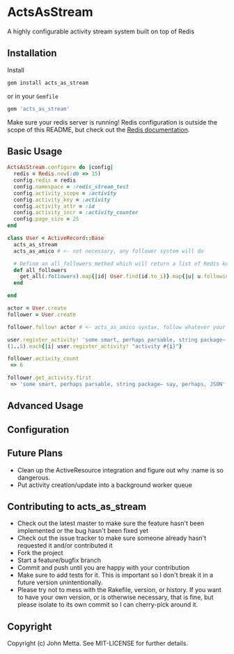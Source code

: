 # ActsAsStream
A highly configurable activity stream system built on top of Redis

## Installation

Install

```ruby
gem install acts_as_stream
```

or in your ```Gemfile```

```ruby
gem 'acts_as_stream'
```

Make sure your redis server is running! Redis configuration is outside the scope of this README, but
check out the [Redis documentation](http://redis.io/documentation).

## Basic Usage
```ruby
ActsAsStream.configure do |config|
  redis = Redis.new(:db => 15)
  config.redis = redis
  config.namespace = :redis_stream_test
  config.activity_scope = :activity
  config.activity_key = :activity
  config.activity_attr = :id
  config.activity_incr = :activity_counter
  config.page_size = 25
end

class User < ActiveRecord::Base
  acts_as_stream
  acts_as_amico # <- not necessary, any follower system will do

  # Define an all_followers method which will return a list of Redis keys, one per follower
  def all_followers
    get_all(:followers).map{|id| User.find(id.to_i)}.map{|u| u.following_key}
  end

end

actor = User.create
follower = User.create

follower.follow! actor # <- acts_as_amico syntax, follow whatever your follow system is

user.register_activity! 'some smart, perhaps parsable, string package– say, perhaps, JSON'
(1..5).each{|i| user.register_activity! "activity #{i}"}

follower.activity_count
 => 6

follower.get_activity.first
 => 'some smart, perhaps parsable, string package– say, perhaps, JSON'
```

## Advanced Usage

## Configuration

## Future Plans

 * Clean up the ActiveResource integration and figure out why :name is so dangerous.
 * Put activity creation/update into a background worker queue

## Contributing to acts_as_stream

* Check out the latest master to make sure the feature hasn't been implemented or the bug hasn't been fixed yet
* Check out the issue tracker to make sure someone already hasn't requested it and/or contributed it
* Fork the project
* Start a feature/bugfix branch
* Commit and push until you are happy with your contribution
* Make sure to add tests for it. This is important so I don't break it in a future version unintentionally.
* Please try not to mess with the Rakefile, version, or history. If you want to have your own version, or is otherwise necessary, that is fine, but please isolate to its own commit so I can cherry-pick around it.

## Copyright

Copyright (c) John Metta. See MIT-LICENSE for further details.
